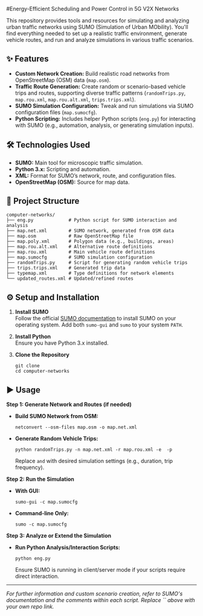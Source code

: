 

#Energy-Efficient Scheduling and Power Control in 5G V2X Networks

This repository provides tools and resources for simulating and analyzing urban traffic networks using SUMO (Simulation of Urban MObility). You'll find everything needed to set up a realistic traffic environment, generate vehicle routes, and run and analyze simulations in various traffic scenarios.

## ✨ Features

- **Custom Network Creation:** Build realistic road networks from OpenStreetMap (OSM) data (`map.osm`).
- **Traffic Route Generation:** Create random or scenario-based vehicle trips and routes, supporting diverse traffic patterns (`randomTrips.py`, `map.rou.xml`, `map.rou.alt.xml`, `trips.trips.xml`).
- **SUMO Simulation Configuration:** Tweak and run simulations via SUMO configuration files (`map.sumocfg`).
- **Python Scripting:** Includes helper Python scripts (`eng.py`) for interacting with SUMO (e.g., automation, analysis, or generating simulation inputs).

## 🛠️ Technologies Used

- **SUMO:** Main tool for microscopic traffic simulation.
- **Python 3.x:** Scripting and automation.
- **XML:** Format for SUMO’s network, route, and configuration files.
- **OpenStreetMap (OSM):** Source for map data.

## 📁 Project Structure

```
computer-networks/
├── eng.py             # Python script for SUMO interaction and analysis
├── map.net.xml        # SUMO network, generated from OSM data
├── map.osm            # Raw OpenStreetMap file
├── map.poly.xml       # Polygon data (e.g., buildings, areas)
├── map.rou.alt.xml    # Alternative route definitions
├── map.rou.xml        # Main vehicle route definitions
├── map.sumocfg        # SUMO simulation configuration
├── randomTrips.py     # Script for generating random vehicle trips
├── trips.trips.xml    # Generated trip data
├── typemap.xml        # Type definitions for network elements
└── updated_routes.xml # Updated/refined routes
```

## ⚙️ Setup and Installation

1. **Install SUMO**  
   Follow the official [SUMO documentation](https://sumo.dlr.de/docs/Installing.html) to install SUMO on your operating system. Add both `sumo-gui` and `sumo` to your system `PATH`.

2. **Install Python**  
   Ensure you have Python 3.x installed.

3. **Clone the Repository**
   ```
   git clone 
   cd computer-networks
   ```

## ▶️ Usage

**Step 1: Generate Network and Routes (if needed)**

- **Build SUMO Network from OSM:**
  ```
  netconvert --osm-files map.osm -o map.net.xml
  ```

- **Generate Random Vehicle Trips:**
  ```
  python randomTrips.py -n map.net.xml -r map.rou.xml -e  -p 
  ```
  Replace `` and `` with desired simulation settings (e.g., duration, trip frequency).

**Step 2: Run the Simulation**

- **With GUI:**
  ```
  sumo-gui -c map.sumocfg
  ```
- **Command-line Only:**
  ```
  sumo -c map.sumocfg
  ```

**Step 3: Analyze or Extend the Simulation**

- **Run Python Analysis/Interaction Scripts:**
  ```
  python eng.py
  ```
  Ensure SUMO is running in client/server mode if your scripts require direct interaction.

---

*For further information and custom scenario creation, refer to SUMO's documentation and the comments within each script. Replace `` above with your own repo link.*
```
